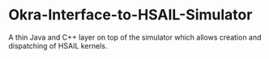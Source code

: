 Okra-Interface-to-HSAIL-Simulator
=================================

A thin Java and C++ layer on top of the simulator which allows creation and dispatching of HSAIL kernels.
